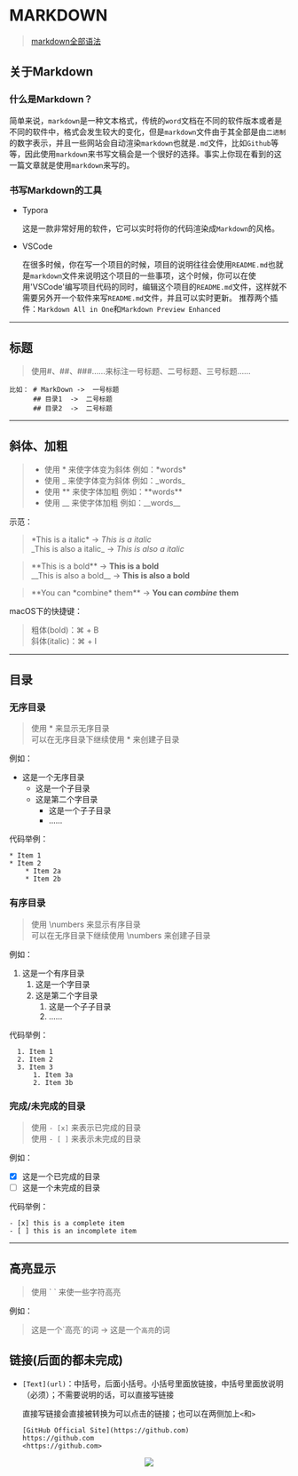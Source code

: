 # MARKDOWN

> [markdown全部语法](https://docs.github.com/cn/get-started/writing-on-github/getting-started-with-writing-and-formatting-on-github/basic-writing-and-formatting-syntax)

## 关于Markdown

### 什么是Markdown？

简单来说，`markdown`是一种文本格式，传统的`word`文档在不同的软件版本或者是不同的软件中，格式会发生较大的变化，但是`markdown`文件由于其全部是由`二进制`的数字表示，并且一些网站会自动渲染`markdown`也就是`.md`文件，比如`Github`等等，因此使用`markdown`来书写文稿会是一个很好的选择。事实上你现在看到的这一篇文章就是使用`markdown`来写的。

### 书写Markdown的工具
* Typora
  
  这是一款非常好用的软件，它可以实时将你的代码渲染成`Markdown`的风格。

* VSCode

  在很多时候，你在写一个项目的时候，项目的说明往往会使用`README.md`也就是`markdown`文件来说明这个项目的一些事项，这个时候，你可以在使用'VSCode'编写项目代码的同时，编辑这个项目的`README.md`文件，这样就不需要另外开一个软件来写`README.md`文件，并且可以实时更新。
  推荐两个插件：`Markdown All in One`和`Markdown Preview Enhanced`

-----

## 标题

>使用#、##、###……来标注一号标题、二号标题、三号标题……

```
比如： # MarkDown ->  一号标题
      ## 目录1  ->  二号标题
      ## 目录2  ->  二号标题
```

-----

## 斜体、加粗

> * 使用 \* 来使字体变为斜体 例如：\*words\*
> * 使用 \_ 来使字体变为斜体 例如：\_words\_
> * 使用 \*\* 来使字体加粗 例如：\*\*words\*\*
> * 使用 \_\_ 来使字体加粗 例如：\_\_words\_\_

示范：

>\*This is a italic\* -> *This is a italic*  
>\_This is also a italic\_ -> _This is also a italic_

>\*\*This is a bold\*\* -> **This is a bold**  
>\_\_This is also a bold\_\_ -> __This is also a bold__

>\*\*You can \*combine\* them\*\* -> **You can *combine* them**

 macOS下的快捷键：

>粗体(bold)：⌘ + B  
>斜体(italic)：⌘ + I

-----

## 目录

### 无序目录

> 使用 \* 来显示无序目录  
> 可以在无序目录下继续使用 \* 来创建子目录

例如：

* 这是一个无序目录
  * 这是一个子目录
  * 这是第二个字目录
    * 这是一个子子目录
    * ......

代码举例：

```
* Item 1
* Item 2
    * Item 2a
    * Item 2b
```

### 有序目录

> 使用 \numbers 来显示有序目录  
> 可以在无序目录下继续使用 \numbers 来创建子目录

例如：

1. 这是一个有序目录
   1. 这是一个字目录
   2. 这是第二个字目录
      1. 这是一个子子目录
      2. ......
   
代码举例：

```
  1. Item 1
  2. Item 2
  3. Item 3
      1. Item 3a
      2. Item 3b
```

### 完成/未完成的目录

> 使用 `- [x]` 来表示已完成的目录  
> 使用 `- [ ]` 来表示未完成的目录

例如：

- [x] 这是一个已完成的目录
- [ ] 这是一个未完成的目录

代码举例：

```
- [x] this is a complete item
- [ ] this is an incomplete item
```

-----

## 高亮显示

> 使用 \` \` 来使一些字符高亮

例如：

> 这是一个\`高亮\`的词 -> 这是一个`高亮`的词

## 链接(后面的都未完成)

* `[Text](url)`：中括号，后面小括号。小括号里面放链接，中括号里面放说明（必须）；不需要说明的话，可以直接写链接

  直接写链接会直接被转换为可以点击的链接；也可以在两侧加上`<`和`>`

  ```
  [GitHub Official Site](https://github.com)  
  https://github.com  
  <https://github.com>
  ```




<div align = center><img src = "https://pic.imgdb.cn/item/62c96a43f54cd3f937eab23c.png" >